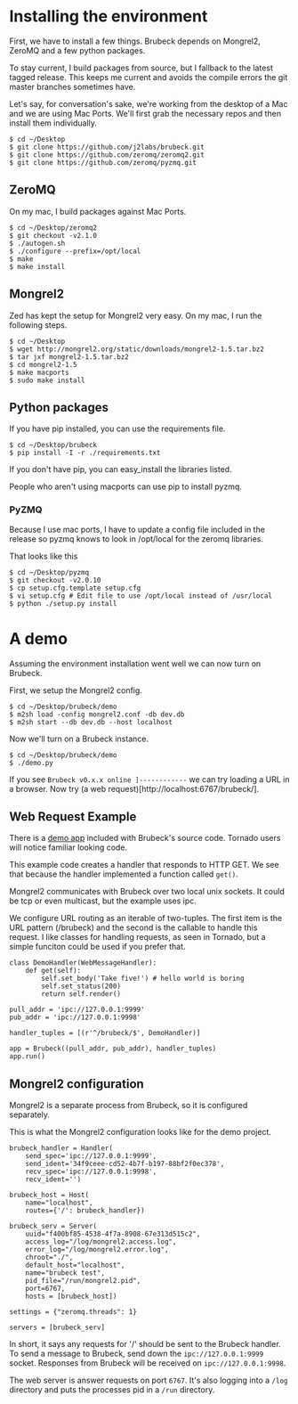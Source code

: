 # Installing the environment

First, we have to install a few things. Brubeck depends on Mongrel2, ZeroMQ and a few python packages.

To stay current, I build packages from source, but I fallback to the latest tagged release. This keeps me current and avoids the compile errors the git master branches sometimes have.

Let's say, for conversation's sake, we're working from the desktop of a Mac and we are using Mac Ports. We'll first grab the necessary repos and then install them individually.

    $ cd ~/Desktop
    $ git clone https://github.com/j2labs/brubeck.git
    $ git clone https://github.com/zeromq/zeromq2.git
    $ git clone https://github.com/zeromq/pyzmq.git

## ZeroMQ

On my mac, I build packages against Mac Ports.

    $ cd ~/Desktop/zeromq2
    $ git checkout -v2.1.0
    $ ./autogen.sh
    $ ./configure --prefix=/opt/local
    $ make 
    $ make install

## Mongrel2

Zed has kept the setup for Mongrel2 very easy. On my mac, I run the following steps.

    $ cd ~/Desktop
    $ wget http://mongrel2.org/static/downloads/mongrel2-1.5.tar.bz2
    $ tar jxf mongrel2-1.5.tar.bz2
    $ cd mongrel2-1.5
    $ make macports
    $ sudo make install

## Python packages

If you have pip installed, you can use the requirements file. 

    $ cd ~/Desktop/brubeck
    $ pip install -I -r ./requirements.txt

If you don't have pip, you can easy_install the libraries listed.

People who aren't using macports can use pip to install pyzmq. 

### PyZMQ

Because I use mac ports, I have to update a config file included in the release so pyzmq knows to look in /opt/local for the zeromq libraries.

That looks like this

    $ cd ~/Desktop/pyzmq
    $ git checkout -v2.0.10
    $ cp setup.cfg.template setup.cfg
    $ vi setup.cfg # Edit file to use /opt/local instead of /usr/local
    $ python ./setup.py install

# A demo

Assuming the environment installation went well we can now turn on Brubeck.

First, we setup the Mongrel2 config.

    $ cd ~/Desktop/brubeck/demo
    $ m2sh load -config mongrel2.conf -db dev.db
    $ m2sh start --db dev.db --host localhost

Now we'll turn on a Brubeck instance.

    $ cd ~/Desktop/brubeck/demo
    $ ./demo.py

If you see `Brubeck v0.x.x online ]------------` we can try loading a URL in a browser. 
Now try (a web request)[http://localhost:6767/brubeck/].

## Web Request Example

There is a [demo app](https://github.com/j2labs/brubeck/blob/master/demo/demo.py) included with Brubeck's source code. Tornado users will notice familiar looking code.

This example code creates a handler that responds to HTTP GET. We see that because the handler implemented a function called `get()`. 

Mongrel2 communicates with Brubeck over two local unix sockets. It could be tcp or even multicast, but the example uses ipc. 

We configure URL routing as an iterable of two-tuples. The first item is the URL pattern (/brubeck) and the second is the callable to handle this request. I like classes for handling requests, as seen in Tornado, but a simple funciton could be used if you prefer that.

    class DemoHandler(WebMessageHandler):
        def get(self):
            self.set_body('Take five!') # hello world is boring
            self.set_status(200)
            return self.render()

    pull_addr = 'ipc://127.0.0.1:9999'
    pub_addr = 'ipc://127.0.0.1:9998'

    handler_tuples = [(r'^/brubeck/$', DemoHandler)]

    app = Brubeck((pull_addr, pub_addr), handler_tuples)
    app.run()

## Mongrel2 configuration

Mongrel2 is a separate process from Brubeck, so it is configured separately.

This is what the Mongrel2 configuration looks like for the demo project.

    brubeck_handler = Handler(
        send_spec='ipc://127.0.0.1:9999',
        send_ident='34f9ceee-cd52-4b7f-b197-88bf2f0ec378',
        recv_spec='ipc://127.0.0.1:9998', 
        recv_ident='')

    brubeck_host = Host(
        name="localhost", 
        routes={'/': brubeck_handler})
    
    brubeck_serv = Server(
        uuid="f400bf85-4538-4f7a-8908-67e313d515c2",
        access_log="/log/mongrel2.access.log",
        error_log="/log/mongrel2.error.log",
        chroot="./",
        default_host="localhost",
        name="brubeck test",
        pid_file="/run/mongrel2.pid",
        port=6767,
        hosts = [brubeck_host])
    
    settings = {"zeromq.threads": 1}
    
    servers = [brubeck_serv]
    
In short, it says any requests for '/' should be sent to the Brubeck handler. To send a message to Brubeck, send down the `ipc://127.0.0.1:9999` socket. Responses from Brubeck will be received on `ipc://127.0.0.1:9998`.

The web server is answer requests on port `6767`. It's also logging into a `/log` directory and puts the processes pid in a `/run` directory.
